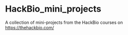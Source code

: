 # HackBio_mini_projects
A collection of mini-projects from the HackBio courses on https://thehackbio.com/
